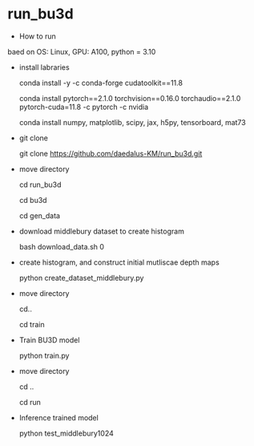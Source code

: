 # run_bu3d
- How to run

baed on OS: Linux, GPU: A100, python = 3.10 

- install labraries

  
  conda install -y -c conda-forge cudatoolkit==11.8

  conda install pytorch==2.1.0 torchvision==0.16.0 torchaudio==2.1.0 pytorch-cuda=11.8 -c pytorch -c nvidia

  conda install numpy, matplotlib, scipy, jax, h5py, tensorboard, mat73

- git clone
  
  git clone https://github.com/daedalus-KM/run_bu3d.git

- move directory

  cd run_bu3d 

  cd bu3d

  cd gen_data

- download middlebury dataset to create histogram
  
  bash download_data.sh 0

- create histogram, and construct initial mutliscae depth maps
  
  python create_dataset_middlebury.py

- move directory
  
  cd..  

  cd train 

- Train BU3D model
  
  python train.py 

- move directory
  
  cd ..

  cd run

- Inference trained model
  
  python test_middlebury1024
